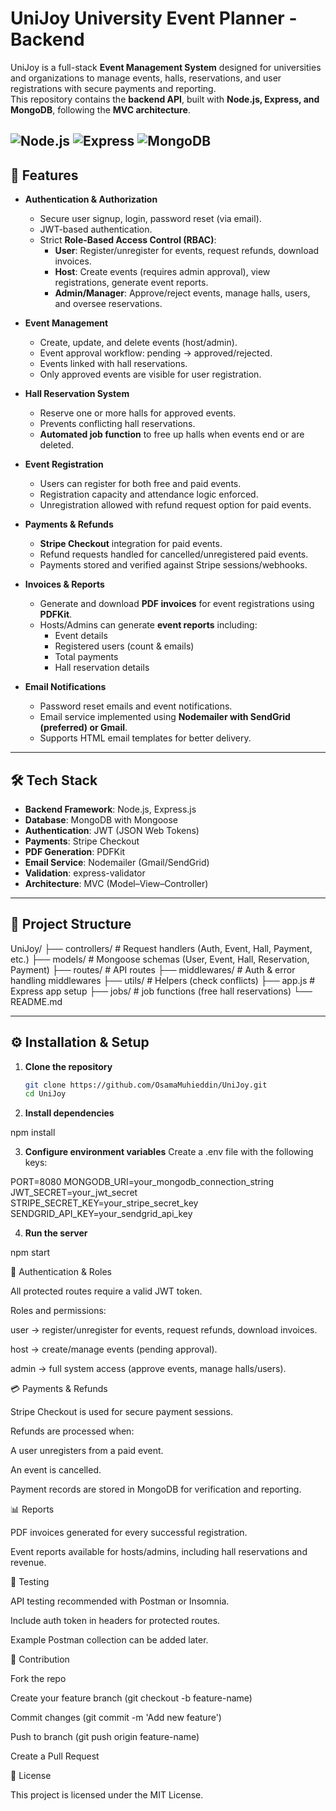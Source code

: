 # UniJoy University Event Planner - Backend

UniJoy is a full-stack **Event Management System** designed for universities and organizations to manage events, halls, reservations, and user registrations with secure payments and reporting.  
This repository contains the **backend API**, built with **Node.js, Express, and MongoDB**, following the **MVC architecture**.

![Node.js](https://img.shields.io/badge/Node.js-339933?style=for-the-badge&logo=node.js&logoColor=white)
![Express](https://img.shields.io/badge/Express.js-000000?style=for-the-badge&logo=express&logoColor=white)
![MongoDB](https://img.shields.io/badge/MongoDB-47A248?style=for-the-badge&logo=mongodb&logoColor=white)
---

## 🚀 Features

- **Authentication & Authorization**
  - Secure user signup, login, password reset (via email).
  - JWT-based authentication.
  - Strict **Role-Based Access Control (RBAC)**:  
    - **User**: Register/unregister for events, request refunds, download invoices.  
    - **Host**: Create events (requires admin approval), view registrations, generate event reports.  
    - **Admin/Manager**: Approve/reject events, manage halls, users, and oversee reservations.

- **Event Management**
  - Create, update, and delete events (host/admin).
  - Event approval workflow: pending → approved/rejected.
  - Events linked with hall reservations.
  - Only approved events are visible for user registration.

- **Hall Reservation System**
  - Reserve one or more halls for approved events.
  - Prevents conflicting hall reservations.
  - **Automated job function** to free up halls when events end or are deleted.

- **Event Registration**
  - Users can register for both free and paid events.
  - Registration capacity and attendance logic enforced.
  - Unregistration allowed with refund request option for paid events.

- **Payments & Refunds**
  - **Stripe Checkout** integration for paid events.
  - Refund requests handled for cancelled/unregistered paid events.
  - Payments stored and verified against Stripe sessions/webhooks.

- **Invoices & Reports**
  - Generate and download **PDF invoices** for event registrations using **PDFKit**.
  - Hosts/Admins can generate **event reports** including:  
    - Event details  
    - Registered users (count & emails)  
    - Total payments  
    - Hall reservation details  

- **Email Notifications**
  - Password reset emails and event notifications.
  - Email service implemented using **Nodemailer with SendGrid (preferred) or Gmail**.
  - Supports HTML email templates for better delivery.

---

## 🛠️ Tech Stack

- **Backend Framework**: Node.js, Express.js  
- **Database**: MongoDB with Mongoose  
- **Authentication**: JWT (JSON Web Tokens)  
- **Payments**: Stripe Checkout  
- **PDF Generation**: PDFKit  
- **Email Service**: Nodemailer (Gmail/SendGrid)  
- **Validation**: express-validator  
- **Architecture**: MVC (Model–View–Controller)

---

## 📂 Project Structure

UniJoy/
├── controllers/ # Request handlers (Auth, Event, Hall, Payment, etc.)
├── models/ # Mongoose schemas (User, Event, Hall, Reservation, Payment)
├── routes/ # API routes
├── middlewares/ # Auth & error handling middlewares
├── utils/ # Helpers (check conflicts)
├── app.js # Express app setup
├── jobs/ # job functions (free hall reservations) 
└── README.md

---

## ⚙️ Installation & Setup

1. **Clone the repository**
   ```bash
   git clone https://github.com/OsamaMuhieddin/UniJoy.git
   cd UniJoy
   
2. **Install dependencies**

npm install

3. **Configure environment variables**
Create a .env file with the following keys:

PORT=8080
MONGODB_URI=your_mongodb_connection_string
JWT_SECRET=your_jwt_secret
STRIPE_SECRET_KEY=your_stripe_secret_key
SENDGRID_API_KEY=your_sendgrid_api_key


4. **Run the server**

npm start


🔑 Authentication & Roles

All protected routes require a valid JWT token.

Roles and permissions:

user → register/unregister for events, request refunds, download invoices.

host → create/manage events (pending approval).

admin → full system access (approve events, manage halls/users).

💳 Payments & Refunds

Stripe Checkout is used for secure payment sessions.

Refunds are processed when:

A user unregisters from a paid event.

An event is cancelled.

Payment records are stored in MongoDB for verification and reporting.

📊 Reports

PDF invoices generated for every successful registration.

Event reports available for hosts/admins, including hall reservations and revenue.

🧪 Testing

API testing recommended with Postman or Insomnia.

Include auth token in headers for protected routes.

Example Postman collection can be added later.

🤝 Contribution

Fork the repo

Create your feature branch (git checkout -b feature-name)

Commit changes (git commit -m 'Add new feature')

Push to branch (git push origin feature-name)

Create a Pull Request

📄 License

This project is licensed under the MIT License.
